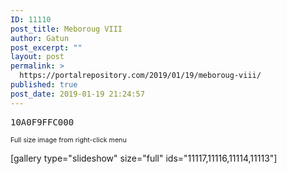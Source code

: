 ```yaml
---
ID: 11110
post_title: Meboroug VIII
author: Gatun
post_excerpt: ""
layout: post
permalink: >
  https://portalrepository.com/2019/01/19/meboroug-viii/
published: true
post_date: 2019-01-19 21:24:57
---
```

<pre>10A0F9FFC000</pre>
<span style="font-size: 8pt">Full size image from right-click menu</span>

[gallery type="slideshow" size="full" ids="11117,11116,11114,11113"]

&nbsp;